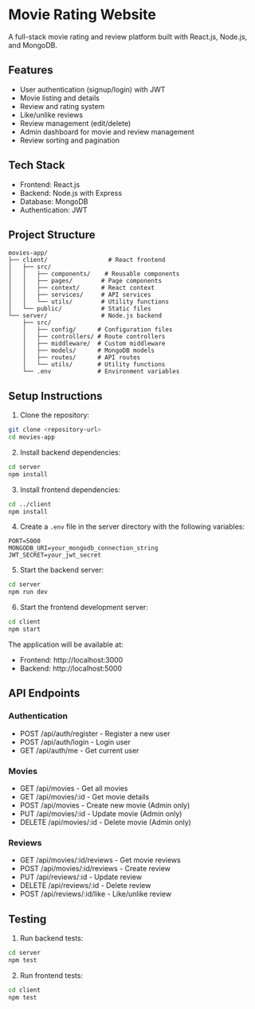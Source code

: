 # Movie Rating Website

A full-stack movie rating and review platform built with React.js, Node.js, and MongoDB.

## Features

- User authentication (signup/login) with JWT
- Movie listing and details
- Review and rating system
- Like/unlike reviews
- Review management (edit/delete)
- Admin dashboard for movie and review management
- Review sorting and pagination

## Tech Stack

- Frontend: React.js
- Backend: Node.js with Express
- Database: MongoDB
- Authentication: JWT

## Project Structure

```
movies-app/
├── client/                 # React frontend
│   ├── src/
│   │   ├── components/    # Reusable components
│   │   ├── pages/        # Page components
│   │   ├── context/      # React context
│   │   ├── services/     # API services
│   │   └── utils/        # Utility functions
│   └── public/           # Static files
└── server/               # Node.js backend
    ├── src/
    │   ├── config/      # Configuration files
    │   ├── controllers/ # Route controllers
    │   ├── middleware/  # Custom middleware
    │   ├── models/      # MongoDB models
    │   ├── routes/      # API routes
    │   └── utils/       # Utility functions
    └── .env             # Environment variables
```

## Setup Instructions

1. Clone the repository:
```bash
git clone <repository-url>
cd movies-app
```

2. Install backend dependencies:
```bash
cd server
npm install
```

3. Install frontend dependencies:
```bash
cd ../client
npm install
```

4. Create a `.env` file in the server directory with the following variables:
```
PORT=5000
MONGODB_URI=your_mongodb_connection_string
JWT_SECRET=your_jwt_secret
```

5. Start the backend server:
```bash
cd server
npm run dev
```

6. Start the frontend development server:
```bash
cd client
npm start
```

The application will be available at:
- Frontend: http://localhost:3000
- Backend: http://localhost:5000

## API Endpoints

### Authentication
- POST /api/auth/register - Register a new user
- POST /api/auth/login - Login user
- GET /api/auth/me - Get current user

### Movies
- GET /api/movies - Get all movies
- GET /api/movies/:id - Get movie details
- POST /api/movies - Create new movie (Admin only)
- PUT /api/movies/:id - Update movie (Admin only)
- DELETE /api/movies/:id - Delete movie (Admin only)

### Reviews
- GET /api/movies/:id/reviews - Get movie reviews
- POST /api/movies/:id/reviews - Create review
- PUT /api/reviews/:id - Update review
- DELETE /api/reviews/:id - Delete review
- POST /api/reviews/:id/like - Like/unlike review

## Testing

1. Run backend tests:
```bash
cd server
npm test
```

2. Run frontend tests:
```bash
cd client
npm test
```
